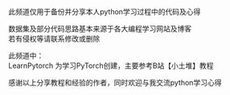 此频道仅用于备份并分享本人python学习过程中的代码及心得  
  
数据集及部分代码思路基本来源于各大编程学习网站及博客  
若有侵权等请联系修改或删除  
  
此频道中：  
LearnPytorch  为学习PyTorch创建，主要参考B站【小土堆】教程

感谢以上分享教程和经验的作者，同时欢迎与我交流python学习心得  
